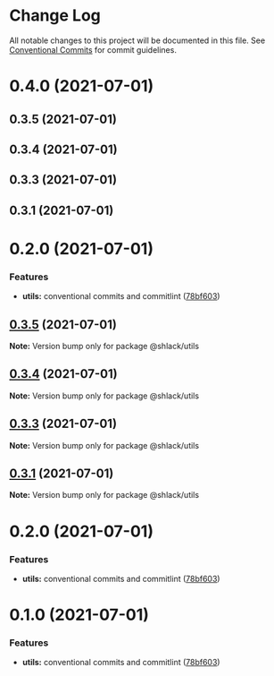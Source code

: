 # Change Log

All notable changes to this project will be documented in this file.
See [Conventional Commits](https://conventionalcommits.org) for commit guidelines.

# 0.4.0 (2021-07-01)



## 0.3.5 (2021-07-01)



## 0.3.4 (2021-07-01)



## 0.3.3 (2021-07-01)



## 0.3.1 (2021-07-01)



# 0.2.0 (2021-07-01)


### Features

* **utils:** conventional commits and commitlint ([78bf603](https://github.com/handasolo/js-ts-monorepos/commit/78bf603e58f0c9b0e28766a185b173022717b7aa))





## [0.3.5](https://github.com/handasolo/js-ts-monorepos/compare/v0.3.4...v0.3.5) (2021-07-01)

**Note:** Version bump only for package @shlack/utils





## [0.3.4](https://github.com/handasolo/js-ts-monorepos/compare/v0.3.3...v0.3.4) (2021-07-01)

**Note:** Version bump only for package @shlack/utils





## [0.3.3](https://github.com/handasolo/js-ts-monorepos/compare/v0.3.2...v0.3.3) (2021-07-01)

**Note:** Version bump only for package @shlack/utils





## [0.3.1](https://github.com/handasolo/js-ts-monorepos/compare/v0.3.0...v0.3.1) (2021-07-01)

**Note:** Version bump only for package @shlack/utils





# 0.2.0 (2021-07-01)


### Features

* **utils:** conventional commits and commitlint ([78bf603](https://github.com/mike-north/js-ts-monorepos/commit/78bf603e58f0c9b0e28766a185b173022717b7aa))





# 0.1.0 (2021-07-01)


### Features

* **utils:** conventional commits and commitlint ([78bf603](https://github.com/mike-north/js-ts-monorepos/commit/78bf603e58f0c9b0e28766a185b173022717b7aa))

